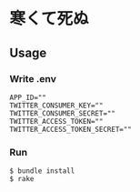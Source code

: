 # 寒くて死ぬ

## Usage

### Write .env

```
APP_ID=""
TWITTER_CONSUMER_KEY=""
TWITTER_CONSUMER_SECRET=""
TWITTER_ACCESS_TOKEN=""
TWITTER_ACCESS_TOKEN_SECRET=""
```

### Run

```
$ bundle install
$ rake
```

